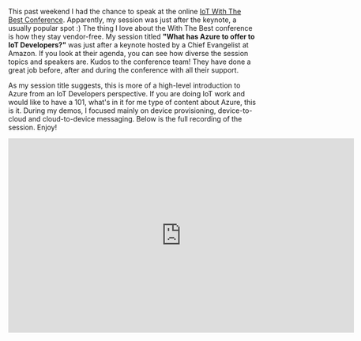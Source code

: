 ﻿---
Title: What has Azure to Offer to IoT Developers
PublishDate: 10/16/2017
IsActive: True
MinutesSpent: 31
Tags: IoT, Azure IoT Hub
---

This past weekend I had the chance to speak at the online [IoT With The Best Conference](http://iot.withthebest.com/). Apparently, my session was just after the keynote, a usually popular spot :) The thing I love about the With The Best conference is how they stay vendor-free. My session titled **"What has Azure to offer to IoT Developers?"** was just after a keynote hosted by a Chief Evangelist at Amazon. If you look at their agenda, you can see how diverse the session topics and speakers are. Kudos to the conference team! They have done a great job before, after and during the conference with all their support.

As my session title suggests, this is more of a high-level introduction to Azure from an IoT Developers perspective. If you are doing IoT work and would like to have a 101, what's in it for me type of content about Azure, this is it. During my demos, I focused mainly on device provisioning, device-to-cloud and cloud-to-device messaging. Below is the full recording of the session. Enjoy!


<iframe width="700" height="394" src="https://www.youtube.com/embed/Q63RiDXPmb8?rel=0" frameborder="0" allowfullscreen></iframe>